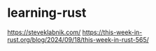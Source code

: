 # learning-rust

https://steveklabnik.com/
https://this-week-in-rust.org/blog/2024/09/18/this-week-in-rust-565/